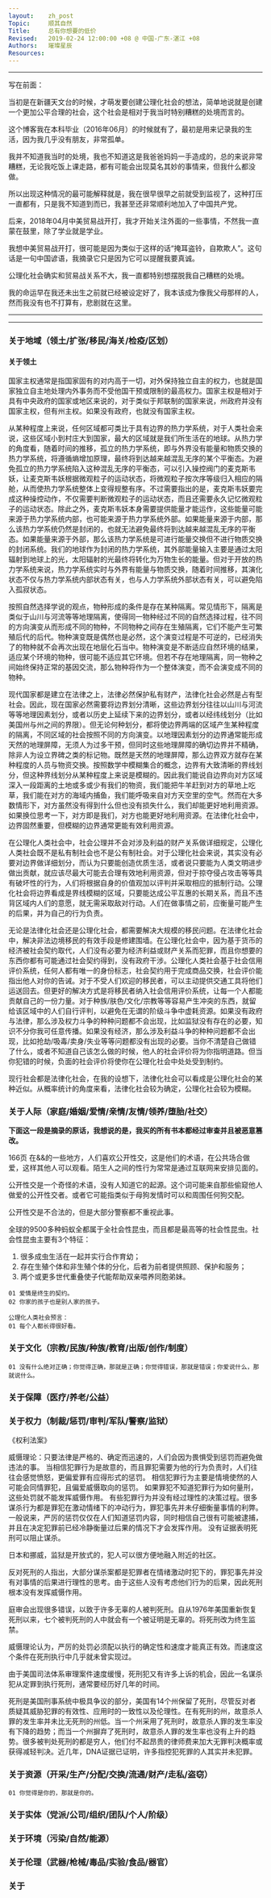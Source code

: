 ```yaml
---
layout:    zh_post
Topic:     顺其自然
Title:     总有你想要的低价
Revised:   2019-02-24 12:00:00 +08 @ 中国-广东-湛江 +08
Authors:   璀璨星辰
Resources:
---
```


--------------------------------------------------------------------------------

写在前面：

当初是在新疆天文台的时候，才萌发要创建公理化社会的想法，简单地说就是创建一个更加公平合理的社会，这个社会是相对于我当时特别糟糕的处境而言的。

这个博客我在本科毕业（2016年06月）的时候就有了，最初是用来记录我的生活，因为我几乎没有朋友，非常孤单。

我并不知道我当时的处境，我也不知道这是我爸爸妈妈一手造成的，总的来说非常糟糕，无论我吃饭上课走路，都有可能会出现莫名其妙的事情来，但我什么都没做。

所以出现这种情况的最可能解释就是，我在很早很早之前就受到监视了，这种打压一直都有，只是我不知道到而已，我甚至还非常顺利地加入了中国共产党。

后来，2018年04月中美贸易战开打，我才开始关注外面的一些事情，不然我一直蒙在鼓里，除了学业就是学业。

我想中美贸易战开打，很可能是因为类似于这样的话“掩耳盗铃，自欺欺人”。这句话是一句中国谚语，我摘录它只是因为它可以提醒我要真诚。

公理化社会确实和贸易战关系不大，我一直都特别想摆脱我自己糟糕的处境。

我的命运早在我还未出生之前就已经被设定好了，我本该成为像我父母那样的人，然而我没有也不打算有，悲剧就在这里。

--------------------------------------------------------------------------------



--------------------------------------------------------------------------------

### 关于地域（领土/扩张/移民/海关/检疫/区划）

#### 关于领土

国家主权通常是指国家固有的对内高于一切，对外保持独立自主的权力，也就是国家独立自主地处理内外事务而不受他国干预或限制的最高权力。国家主权是相对于具有中央政府的国家或地区来说的，对于类似于邦联制的国家来说，州政府并没有国家主权，但有州主权。如果没有政府，也就没有国家主权。

从某种程度上来说，任何区域都可类比于具有边界的热力学系统，对于人类社会来说，这些区域小到村庄大到国家，最大的区域就是我们所生活在的地球。从热力学的角度看，随着时间的推移，孤立的热力学系统，即与外界没有能量和物质交换的热力学系统，将遵循熵增加原理，最终将到达越来越混乱无序的某个平衡态。为避免孤立的热力学系统陷入这种混乱无序的平衡态，可以引入操控阀门的麦克斯韦妖，让麦克斯韦妖根据微观粒子的运动状态，将微观粒子按次序等级归入相应的隔舱，从而使热力学系统整体上变得规整有序。不过需要指出的是，麦克斯韦妖要完成这种操控动作，不仅需要判断微观粒子的运动状态，而且还需要永久记忆微观粒子的运动状态。除此之外，麦克斯韦妖本身需要提供能量才能运作，这些能量可能来源于热力学系统内部，也可能来源于热力学系统外部。如果能量来源于内部，那么该热力学系统仍然是封闭的，也就无法避免最终将到达越来越混乱无序的平衡态。如果能量来源于外部，那么该热力学系统是可进行能量交换但不进行物质交换的封闭系统。我们的地球作为封闭的热力学系统，其外部能量输入主要是通过太阳辐射到地球上的光，太阳辐射的光最终将转化为万物生长的能量。但对于开放的热力学系统来说，热力学系统实时与外界有能量与物质交换，随着时间推移，其演化状态不仅与热力学系统内部状态有关，也与人力学系统外部状态有关，可以避免陷入孤寂状态。

按照自然选择学说的观点，物种形成的条件是存在某种隔离。常见情形下，隔离是类似于山川与河流等等地理隔离，使得同一物种经过不同的自然选择过程，往不同的方向演变从而形成不同的物种，不同物种之间存在生殖隔离，它们不能产生可繁殖后代的后代。物种演变既是偶然也是必然，这个演变过程是不可逆的，已经消失了的物种就不会再次出现在地层化石当中。物种演变是不断适应自然环境的结果，适应某个环境的物种，很可能不适应其它环境。但若不存在地理隔离，同一物种之间始终保持正常的基因交流，那么物种将作为一个整体演变，而不会演变成不同的物种。

现代国家都是建立在法律之上，法律必然保护私有财产，法律化社会必然是占有型社会。因此，现在国家必然需要将边界划分清晰，这些边界划分往往以山川与河流等等地理因素划分，或者以历史上延续下来的边界划分，或者以经纬线划分（比如美国州与州之间的界限）。但无论何种划分，都将使边界两端的区域产生某种程度的隔离，不同区域的社会按照不同的方向演变。以地理因素划分的边界通常能形成天然的地理屏障，无须人为过多干预，但同时这些地理屏障的确切边界并不精确，除非人为设立界碑之类的标记物。既然是天然的地理屏障，那么边界双方就存在某种程度的人员与物资交换。按照数学中模糊集合的概念，边界有大致清晰的界线划分，但这种界线划分从某种程度上来说是模糊的。因此我们能说自边界向对方区域深入一段距离的土地或多或少有我们的物资，我们能把牛羊赶到对方的草地上吃草，我们能在对方的海域内捕鱼，我们能呼吸来自对方天空里的空气。然而在大多数情形下，对方虽然没有得到什么但也没有损失什么，我们却能更好地利用资源。如果换位思考一下，对方即是我们，对方也能更好地利用资源。在法律化社会中，边界固然重要，但模糊的边界通常更能有效利用资源。

在公理化人类社会中，社会公理并不会对涉及利益的财产关系做详细规定，公理化人类社会既不是私有制社会也不是公有制社会。对于公理化社会来说，其实没有必要对边界做详细划分，而认为只要能创造优质生活，或者说只要能为人类文明进步做出贡献，就应该尽最大可能去合理有效地利用资源，但对于掠夺侵占攻击等等具有破坏性的行为，人们将根据自身的价值观加以评判并采取相应的抵制行动。公理化社会将边界看成是界线模糊的区域，只要能达成公平互惠的长期关系，而且不违背区域内人们的意愿，就无需采取敌对行动。人们在做事情之前，应衡量可能产生的后果，并为自己的行为负责。

无论是法律化社会还是公理化社会，都需要解决大规模的移民问题。在法律化社会中，解决非法边境移民的有效手段是修建围墙。在公理化社会中，因为基于货币的经济被社会契约取代，人们没有必要为经济利益或财产关系而犯罪，而且你想要的东西你都有可能通过社会契约得到，没有政府干涉。公理化人类社会基于社会信用评价系统，任何人都有唯一的身份标志，社会契约用于完成商品交换，社会评价能指出他人对你的告诫。对于不受人们欢迎的移民者，可以主动提供交通工具将他们运送回去。但更好的解决方式是将移民者纳入社会信用评价系统，让每一个人都能贡献自己的一份力量。对于种族/肤色/文化/宗教等等容易产生冲突的东西，就留给该区域中的人们自行评判，以避免在无谓的阶级斗争中虚耗资源。如果没有政府与法律，那么涉及权力斗争的种种问题都不会出现，比如监狱没有存在的必要，知识不分你我可任意传播。如果没有经济，那么涉及利益斗争的种种问题都不会出现，比如抢劫/吸毒/卖身/失业等等问题都没有出现的必要。当你不清楚自己做错了什么，或者不知道自己该怎么做的时候，他人的社会评价将为你指明道路。但当你犯错的时候，负面的社会评价将使你在公理化社会中处处受到制约。

现行社会都是法律化社会，在我的设想下，法律化社会可以看成是公理化社会的某种近似。从概率统计的角度来看，法律化社会较为确定，公理化社会较为模糊。




### 关于人际（家庭/婚姻/爱情/亲情/友情/领养/堕胎/社交）

**下面这一段是摘录的原话，我想说的是，我买的所有书本都经过审查并且被恶意篡改。**

166页
在&&的一些地方，人们喜欢公开性交，这是他们的术语，在公共场合做爱，这样其他人可以观看。陌生人之间的性行为常常是通过互联网来安排见面的。

公开性交是一个奇怪的术语，没有人知道它的起源。这个词可能来自那些偷窥他人做爱的公开性交者。或者它可能指类似于母狗发情时可以和周围任何狗交配。

公开性交是不合法的，但是大部分警察都不重视此事。

全球的9500多种蚂蚁全都属于全社会性昆虫，而且都是最高等的社会性昆虫。社会性昆虫主要有3个特征：

1. 很多成虫生活在一起并实行合作育幼；
2. 存在生殖个体和非生殖个体的分化，后者为前者提供照顾、保护和服务；
3. 两个或更多世代重叠使子代能帮助双亲喂养同胞弟妹。

``` NOTICE
01 爱情是终生的契约。
02 你家的孩子也是别人家的孩子。
```

```
公理化人类社会预言：
01 每个人都长得很好看。
```

### 关于文化（宗教/民族/种族/教育/出版/创作/制度）

``` NOTICE
01 没有什么绝对正确；你觉得正确，那就是正确；你觉得错误，那就是错误；你爱说什么，那就说什么。
```

### 关于保障（医疗/养老/公益）

### 关于权力（制裁/惩罚/审判/军队/警察/监狱）

《权利法案》

威慑理论：只要法律是严格的、确定而迅速的，人们会因为畏惧受到惩罚而避免做违法的事。
当相信犯罪行为是故意的，而且罪犯需要为他的行为负责时，人们往往会感觉愤怒，更偏爱罪有应得形式的惩罚。
相信犯罪行为主要是情境使然的人可能会同情罪犯，且偏爱威慑取向的惩罚。
如果罪犯不知道犯罪行为如何量刑，这些处罚就不能发挥威慑作用。
有些犯罪行为并没有经过理性的决策过程。很多谋杀行为都是罪犯在激动情绪下的冲动行为，罪犯事先并未仔细衡量事情的利弊。一般说来，严厉的惩罚仅仅在人们知道惩罚内容，同时相信自己很有可能被逮捕，并且在决定犯罪前已经冷静衡量过后果的情况下才会发挥作用。
没有证据表明死刑可以阻止谋杀。


日本和挪威，监狱是开放式的，犯人可以很方便地融入附近的社区。

反对死刑的人指出，大部分谋杀案都是犯罪者在情绪激动时犯下的，罪犯事先并没有对事情的后果进行理性的思考。由于这些人没有考虑他们行为的后果，因此死刑根本没有发挥威慑作用。

庭审会出现很多错误，以致于许多无辜的人被判死刑。自从1976年美国重新恢复死刑以来，七个被判死刑的人中就会有一个被证明是无辜的。将死刑改为终生监禁。

威慑理论认为，严厉的处罚必须配以执行的确定性和速度才能真正有效。而速度这个条件在死刑执行中几乎就未曾实现过。

由于美国司法体系审理案件速度缓慢，死刑犯又有许多上诉的机会，因此一名谋杀犯从定罪到执行死刑，通常要经历好几年的时间。

死刑是美国刑事系统中极具争议的部分，美国有14个州保留了死刑，尽管反对者质疑其威胁犯罪的有效性、应用时的一致性以及伦理性。在有死刑的州，故意杀人罪的发生率并未比无死刑的州低。当一个州采用了死刑时，故意杀人罪的发生率没有下降的趋势；而当一个州摒弃了死刑时，故意杀人罪的发生率也没有上升的趋势。很多被判处死刑的都是穷人，他们付不起昂贵的律师费来加大无罪判决概率或获得减轻判决。近几年，DNA证据已证明，许多指控犯死罪的人其实并未犯罪。

### 关于资源（开采/生产/分配/交换/流通/财产/走私/盗窃）

``` NOTICE
01 你觉得是你的，那就是你的。
```

### 关于实体（党派/公司/组织/团队/个人/阶级）

### 关于环境（污染/自然/能源）

### 关于伦理（武器/枪械/毒品/实验/食品/器官）

### 关于